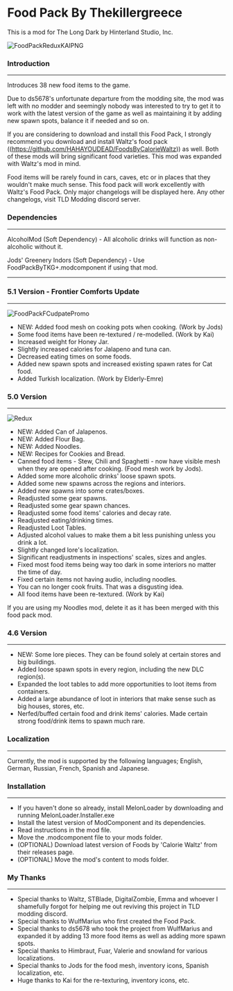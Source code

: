 # Food Pack By Thekillergreece

This is a mod for The Long Dark by Hinterland Studio, Inc.

![FoodPackReduxKAIPNG](https://github.com/Thekillergreece/FoodPackByTKG/assets/95387832/e663dcbf-8c2a-45ad-9589-2ca3f685ddda)

### Introduction
---
Introduces 38 new food items to the game.

Due to ds5678's unfortunate departure from the modding site, the mod was left with no modder and seemingly nobody was interested to try to get it to work with the latest version of the game as well as maintaining it by adding new spawn spots, balance it if needed and so on.

If you are considering to download and install this Food Pack, I strongly recommend you download and install Waltz's food pack ((https://github.com/HAHAYOUDEAD/FoodsByCalorieWaltz)) as well. Both of these mods will bring significant food varieties. This mod was expanded with Waltz's mod in mind.

Food items will be rarely found in cars, caves, etc or in places that they wouldn't make much sense. This food pack will work excellently with Waltz's Food Pack.
Only major changelogs will be displayed here. Any other changelogs, visit TLD Modding discord server.

### Dependencies
---
AlcoholMod (Soft Dependency) - All alcoholic drinks will function as non-alcoholic without it.

Jods' Greenery Indors (Soft Dependency) - Use FoodPackByTKG+.modcomponent if using that mod.

---

### 5.1 Version - Frontier Comforts Update
---
![FoodPackFCudpatePromo](https://github.com/Thekillergreece/FoodPackByTKG/assets/95387832/3e322fb4-491b-47e5-80c4-6ac4fb9ab3d8)

- NEW: Added food mesh on cooking pots when cooking. (Work by Jods)
- Some food items have been re-textured / re-modelled. (Work by Kai)
- Increased weight for Honey Jar.
- Slightly increased calories for Jalapeno and tuna can.
- Decreased eating times on some foods.
- Added new spawn spots and increased existing spawn rates for Cat food.
- Added Turkish localization. (Work by Elderly-Emre)

### 5.0 Version
---
![Redux](https://github.com/Thekillergreece/FoodPackByTKG/assets/95387832/da116761-9512-4723-896d-37388b961843)

- NEW: Added Can of Jalapenos.
- NEW: Added Flour Bag.
- NEW: Added Noodles.
- NEW: Recipes for Cookies and Bread.
- Canned food items - Stew, Chili and Spaghetti - now have visible mesh when they are opened after cooking. (Food mesh work by Jods).
- Added some more alcoholic drinks' loose spawn spots.
- Added some new spawns across the regions and interiors.
- Added new spawns into some crates/boxes.
- Readjusted some gear spawns.
- Readjusted some gear spawn chances.
- Readjusted some food items' calories and decay rate.
- Readjusted eating/drinking times.
- Readjusted Loot Tables.
- Adjusted alcohol values to make them a bit less punishing unless you drink a lot.
- Slightly changed lore's localization.
- Significant readjustments in inspections' scales, sizes and angles.
- Fixed most food items being way too dark in some interiors no matter the time of day.
- Fixed certain items not having audio, including noodles.
- You can no longer cook fruits. That was a disgusting idea.
- All food items have been re-textured. (Work by Kai)

If you are using my Noodles mod, delete it as it has been merged with this food pack mod. 

### 4.6 Version
---
- NEW: Some lore pieces. They can be found solely at certain stores and big buildings.
- Added loose spawn spots in every region, including the new DLC region(s).
- Expanded the loot tables to add more opportunities to loot items from containers.
- Added a large abundance of loot in interiors that make sense such as big houses, stores, etc.
- Nerfed/buffed certain food and drink items' calories. Made certain strong food/drink items to spawn much rare.

### Localization
---
Currently, the mod is supported by the following languages; English, German, Russian, French, Spanish and Japanese.

### Installation
---
- If you haven't done so already, install MelonLoader by downloading and running MelonLoader.Installer.exe
- Install the latest version of ModComponent and its dependencies.
- Read instructions in the mod file.
- Move the .modcomponent file to your mods folder.
- (OPTIONAL) Download latest version of Foods by 'Calorie Waltz' from their releases page.
- (OPTIONAL) Move the mod's content to mods folder.

### My Thanks
---
- Special thanks to Waltz, STBlade, DigitalZombie, Emma and whoever I shamefully forgot for helping me out reviving this project in TLD modding discord.
- Special thanks to WulfMarius who first created the Food Pack.
- Special thanks to ds5678 who took the project from WulfMarius and expanded it by adding 13 more food items as well as adding more spawn spots.
- Special thanks to Himbraut, Fuar, Valerie and snowland for various localizations.
- Special thanks to Jods for the food mesh, inventory icons, Spanish localization, etc.
- Huge thanks to Kai for the re-texturing, inventory icons, etc.
